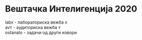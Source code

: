 # Вештачка Интелигенција 2020
lab`X` - лабораториска вежба `X` <br/>
av`Y` - аудиториска вежба `Y` <br/>
ostanato - задачи од други извори <br/>
